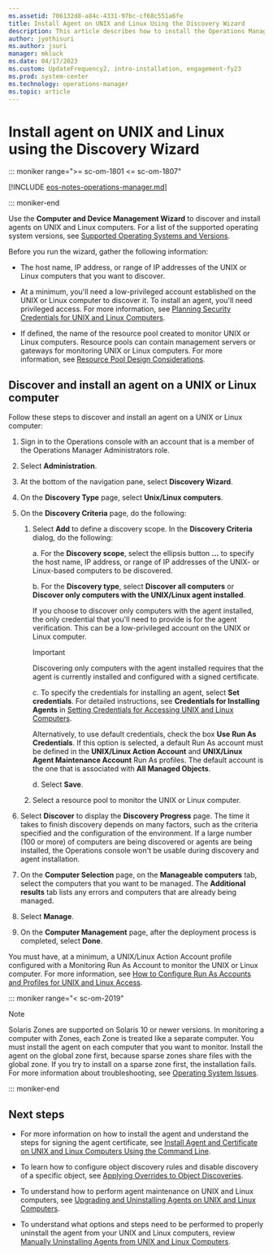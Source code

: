 ```yaml
---
ms.assetid: 706132d8-a84c-4331-97bc-cf68c551a6fe
title: Install Agent on UNIX and Linux Using the Discovery Wizard
description: This article describes how to install the Operations Manager agent on UNIX and Linux computers.
author: jyothisuri
ms.author: jsuri
manager: mkluck
ms.date: 04/17/2023
ms.custom: UpdateFrequency2, intro-installation, engagement-fy23
ms.prod: system-center
ms.technology: operations-manager
ms.topic: article
---
```


# Install agent on UNIX and Linux using the Discovery Wizard

::: moniker range=">= sc-om-1801 <= sc-om-1807"

[!INCLUDE [eos-notes-operations-manager.md](../includes/eos-notes-operations-manager.md)]

::: moniker-end

Use the **Computer and Device Management Wizard** to discover and install agents on UNIX and Linux computers. For a list of the supported operating system versions, see [Supported Operating Systems and Versions](plan-supported-crossplat-os.md).

Before you run the wizard, gather the following information:

-   The host name, IP address, or range of IP addresses of the UNIX or Linux computers that you want to discover.

-   At a minimum, you'll need a low-privileged account established on the UNIX or Linux computer to discover it. To install an agent, you'll need privileged access. For more information, see [Planning Security Credentials for UNIX and Linux Computers](plan-security-crossplat-credentials.md).

-   If defined, the name of the resource pool created to monitor UNIX or Linux computers. Resource pools can contain management servers or gateways for monitoring UNIX or Linux computers. For more information, see [Resource Pool Design Considerations](plan-resource-pool-design.md).

## Discover and install an agent on a UNIX or Linux computer

Follow these steps to discover and install an agent on a UNIX or Linux computer:

1.  Sign in to the Operations console with an account that is a member of the Operations Manager Administrators role.

2.  Select **Administration**.

3.  At the bottom of the navigation pane, select **Discovery Wizard**.

4.  On the **Discovery Type** page, select **Unix/Linux computers**.

5.  On the **Discovery Criteria** page, do the following:

    1.  Select **Add** to define a discovery scope. In the **Discovery Criteria** dialog, do the following:

        a.  For the **Discovery scope**, select the ellipsis button **…** to specify the host name, IP address, or range of IP addresses of the UNIX- or Linux-based computers to be discovered.

        b.  For the **Discovery type**, select **Discover all computers** or **Discover only computers with the UNIX/Linux agent installed**.

           If you choose to discover only computers with the agent installed, the only credential that you'll need to provide is for the agent verification. This can be a low-privileged account on the UNIX or Linux computer.

           > [!IMPORTANT]
           > Discovering only computers with the agent installed requires that the agent is currently installed and configured with a signed certificate.

        c.  To specify the credentials for installing an agent, select **Set credentials**. For detailed instructions, see **Credentials for Installing Agents** in [Setting Credentials for Accessing UNIX and Linux Computers](manage-security-create-crossplat-credentials.md).

        Alternatively, to use default credentials, check the box **Use Run As Credentials**. If this option is selected, a default Run As account must be defined in the **UNIX/Linux Action Account** and **UNIX/Linux Agent Maintenance Account** Run As profiles. The default account is the one that is associated with **All Managed Objects**.

        d.  Select **Save**.

    2.  Select a resource pool to monitor the UNIX or Linux computer.

6.  Select **Discover** to display the **Discovery Progress** page. The time it takes to finish discovery depends on many factors, such as the criteria specified and the configuration of the environment. If a large number (100 or more) of computers are being discovered or agents are being installed, the Operations console won't be usable during discovery and agent installation.

7.  On the **Computer Selection** page, on the **Manageable computers** tab, select the computers that you want to be managed. The **Additional results** tab lists any errors and computers that are already being managed.

8.  Select **Manage**.

9. On the **Computer Management** page, after the deployment process is completed, select **Done**.

You must have, at a minimum, a UNIX/Linux Action Account profile configured with a Monitoring Run As Account to monitor the UNIX or Linux computer. For more information, see [How to Configure Run As Accounts and Profiles for UNIX and Linux Access](~/scom/manage-security-config-crossplat-runas-profile.md).

::: moniker range="< sc-om-2019" 

> [!NOTE]
> Solaris Zones are supported on Solaris 10 or newer versions. In monitoring a computer with Zones, each Zone is treated like a separate computer. You must install the agent on each computer that you want to monitor. Install the agent on the global zone first, because sparse zones share files with the global zone. If you try to install on a sparse zone first, the installation fails. For more information about troubleshooting, see [Operating System Issues](/previous-versions/system-center/system-center-2012-R2/hh212755(v=sc.12)).

::: moniker-end

## Next steps

- For more information on how to install the agent and understand the steps for signing the agent certificate, see [Install Agent and Certificate on UNIX and Linux Computers Using the Command Line](~/scom/manage-install-crossplat-agent-cmdline.md).

- To learn how to configure object discovery rules and disable discovery of a specific object, see [Applying Overrides to Object Discoveries](manage-apply-overrides-object-discovery.md).

- To understand how to perform agent maintenance on UNIX and Linux computers, see [Upgrading and Uninstalling Agents on UNIX and Linux Computers](~/scom/manage-upgrade-uninstall-crossplat-agent.md).

- To understand what options and steps need to be performed to properly uninstall the agent from your UNIX and Linux computers, review [Manually Uninstalling Agents from UNIX and Linux Computers](manage-uninstall-crossplat-agent.md).
